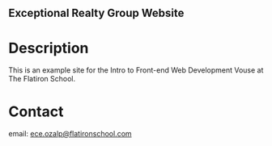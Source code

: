 Exceptional Realty Group Website
---

# Description

This is an example site for the Intro to Front-end Web
Development Vouse at The Flatiron School.

# Contact

email: ece.ozalp@flatironschool.com